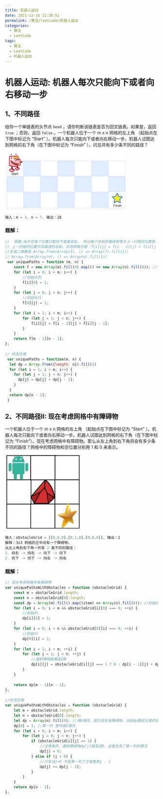 ```yaml
---
title: 机器人运动
date: 2021-12-16 11:38:51
permalink: /算法/leetcode/机器人运动
categories:
  - 算法
  - LeetCode
tags:
  - 算法
  - LeetCode
  - 机器人运动
---
```

# 机器人运动: 机器人每次只能向下或者向右移动一步

## 1、不同路径

给你一个单链表的头节点 `head` ，请你判断该链表是否为回文链表。如果是，返回 `true` ；否则，返回 `false` 。一个机器人位于一个 m x n 网格的左上角 （起始点在下图中标记为 “Start” ）。机器人每次只能向下或者向右移动一步。机器人试图达到网格的右下角（在下图中标记为 “Finish” ）。问总共有多少条不同的路径？

![img](./images/algorithm/62.png)

```javascript
输入：m = 3, n = 7, 输出：28
```

### 题解：

```javascript
//  思路:由于在每个位置只能向下或者向右， 所以每个坐标的路径和等于上一行相同位置和
// 上一列相同位置不同路径的总和，状态转移方程：f[i][j] = f[i - 1][j] + f[i][j - 1];
//生成二维数组 Array.from(Array(3), () => Array(7).fill(1))
// Array.from(Array(m), () => Array(n).fill(1))
 var uniquePaths = function (m, n) {
    const f = new Array(m).fill(0).map(() => new Array(n).fill(0)); //初始dp数组
    for (let i = 0; i < m; i++) {
        //初始化列
        f[i][0] = 1;
    }
    for (let j = 0; j < n; j++) {
        //初始化行
        f[0][j] = 1;
    }
    for (let i = 1; i < m; i++) {
        for (let j = 1; j < n; j++) {
            f[i][j] = f[i - 1][j] + f[i][j - 1];
        }
    }
    return f[m - 1][n - 1];
};

// 状态压缩
 var uniquePaths = function(m, n) {
  let dp = Array.from({length: n}).fill(1)
  for (let i = 1; i < m; i++) {
    for (let j = 1; j < n; j++) {
      dp[j] = dp[j] + dp[j - 1];
    }
  }
  return dp[n - 1];
 }
```

## 2、不同路径II: 现在考虑网格中有障碍物

一个机器人位于一个 m x n 网格的左上角 （起始点在下图中标记为 “Start” ）。机器人每次只能向下或者向右移动一步。机器人试图达到网格的右下角（在下图中标记为 “Finish”）。现在考虑网格中有障碍物。那么从左上角到右下角将会有多少条不同的路径？网格中的障碍物和空位置分别用 1 和 0 来表示。

![img](./images/algorithm/63.png)

```javascript
输入：obstacleGrid = [[0,0,0],[0,1,0],[0,0,0]], 输出：2
解释：3x3 网格的正中间有一个障碍物。
从左上角到右下角一共有 2 条不同的路径：
1. 向右 -> 向右 -> 向下 -> 向下
2. 向下 -> 向下 -> 向右 -> 向右
```

### 题解：

```javascript
// 现在考虑网格中有障碍物
var uniquePathsWithObstacles = function (obstacleGrid) {
    const m = obstacleGrid.length;
    const n = obstacleGrid[0].length;
    const dp = Array(m).fill().map((item) => Array(n).fill(0)); //初始dp数组
    for (let i = 0; i < m && obstacleGrid[i][0] === 0; ++i) {
        //初始列
        dp[i][0] = 1;
    }
    for (let i = 0; i < n && obstacleGrid[0][i] === 0; ++i) {
        //初始行
        dp[0][i] = 1;
    }
    for (let i = 1; i < m; ++i) {
        for (let j = 1; j < n; ++j) {
            //遇到障碍直接返回0
            dp[i][j] = obstacleGrid[i][j] === 1 ? 0 : dp[i - 1][j] + dp[i][j - 1];
        }
    }

    return dp[m - 1][n - 1];
};

//状态压缩
var uniquePathsWithObstacles = function (obstacleGrid) {
    let m = obstacleGrid.length;
    let n = obstacleGrid[0].length;
    let dp = Array(n).fill(0); //用0填充，因为现在有障碍物，当前dp数组元素的值还和obstacleGrid[i][j]有关
    dp[0] = 1; //第一列 暂时用1填充
    for (let i = 0; i < m; i++) {
        for (let j = 0; j < n; j++) {
            if (obstacleGrid[i][j] == 1) {
                //注意条件，遇到障碍物dp[j]就变成0，这里包含了第一列的情况
                dp[j] = 0;
            } else if (j > 0) {
                //只有当j>0 不是第一列了才能取到j - 1
                dp[j] += dp[j - 1];
            }
        }
    }
    return dp[n - 1];
};
```
